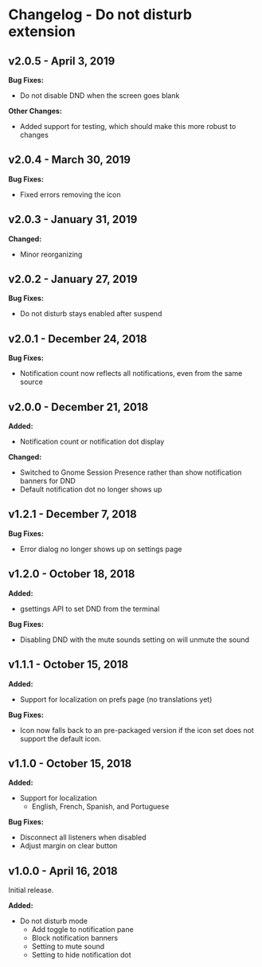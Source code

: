 # Changelog - Do not disturb extension

## v2.0.5 - April 3, 2019

**Bug Fixes:**
- Do not disable DND when the screen goes blank

**Other Changes:**
- Added support for testing, which should make this more robust to changes

## v2.0.4 - March 30, 2019

**Bug Fixes:**
- Fixed errors removing the icon

## v2.0.3 - January 31, 2019

**Changed:**
- Minor reorganizing

## v2.0.2 - January 27, 2019

**Bug Fixes:**
- Do not disturb stays enabled after suspend

## v2.0.1 - December 24, 2018

**Bug Fixes:**
- Notification count now reflects all notifications, even from the same source

## v2.0.0 - December 21, 2018

**Added:**
- Notification count or notification dot display

**Changed:**
- Switched to Gnome Session Presence rather than show notification banners for DND
- Default notification dot no longer shows up

## v1.2.1 - December 7, 2018

**Bug Fixes:**
- Error dialog no longer shows up on settings page

## v1.2.0 - October 18, 2018

**Added:**
- gsettings API to set DND from the terminal

**Bug Fixes:**
- Disabling DND with the mute sounds setting on will unmute the sound

## v1.1.1 - October 15, 2018

**Added:**
- Support for localization on prefs page (no translations yet)

**Bug Fixes:**
- Icon now falls back to an pre-packaged version if the icon set does not support the default icon.

## v1.1.0 - October 15, 2018

**Added:**
- Support for localization
  - English, French, Spanish, and Portuguese

**Bug Fixes:**
- Disconnect all listeners when disabled
- Adjust margin on clear button

## v1.0.0 - April 16, 2018

Initial release.

**Added:**
- Do not disturb mode
  - Add toggle to notification pane
  - Block notification banners
  - Setting to mute sound
  - Setting to hide notification dot
